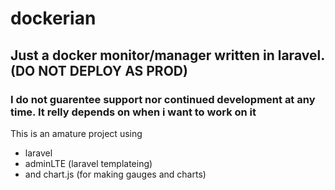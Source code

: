 # dockerian
## Just a docker monitor/manager written in laravel. (DO NOT DEPLOY AS PROD)
### I do not guarentee support nor continued development at any time. It relly depends on when i want to work on it


This is an amature project using
- laravel
- adminLTE (laravel templateing)
- and chart.js (for making gauges and charts)
